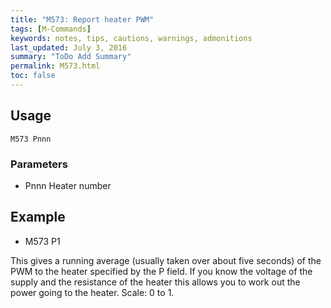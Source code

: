 ```yaml
---
title: "M573: Report heater PWM" 
tags: [M-Commands]
keywords: notes, tips, cautions, warnings, admonitions
last_updated: July 3, 2016
summary: "ToDo Add Summary"
permalink: M573.html
toc: false
---
```



## Usage ##
```
M573 Pnnn
```

### Parameters ###

+ Pnnn Heater number

## Example ##

+ M573 P1

This gives a running average (usually taken over about five seconds) of the PWM to the heater specified by the P field. If you know the voltage of the supply and the resistance of the heater this allows you to work out the power going to the heater. Scale: 0 to 1.
